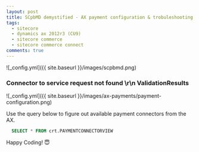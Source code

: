 ```yaml
---
layout: post
title: SCpbMD demystified - AX payment configuration & trobuleshooting
tags:  
  - sitecore
  - dynamics ax 2012r3 (CU9) 
  - sitecore commerce
  - sitecore commerce connect
comments: true
---
```


![_config.yml]({{ site.baseurl }}/images/scpbmd.png)


### Connector to service request not found \r\n ValidationResults


![_config.yml]({{ site.baseurl }}/images/ax-payments/payment-configuration.png)


Use the query below to figure out available payment connectors from the AX.


```sql
  SELECT * FROM crt.PAYMENTCONNECTORVIEW
```

Happy Coding! 😇
